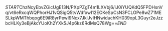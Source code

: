 $START$ChzNcyEbvZGicUgE13N/PXpPZgT4m1LXVbj6/iJ0iYUQKdQ5FPDHsnVq/vt6eRxcqWQPhorHJ1vQSigQ5tvWdfxwI12EOKeSpCsN3FCLOPe8wZ71MESLkpWMThbqog6E9iR8yrPewI9Ncx7JklJvIHNwiduchKH039opL3Guyr2eJzzbcHLKy3eBjAkcYUoKh2YXk5J4p6kz6RdMsQ78Wg==$END$